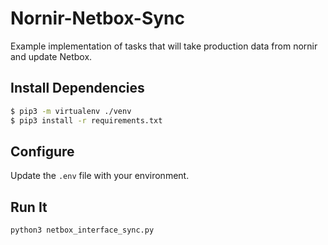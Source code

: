 # Nornir-Netbox-Sync
Example implementation of tasks that will take production data from nornir and update Netbox.

## Install Dependencies
```bash
$ pip3 -m virtualenv ./venv
$ pip3 install -r requirements.txt
```

## Configure
Update the ``.env`` file with your environment.

## Run It
```bash
python3 netbox_interface_sync.py
```